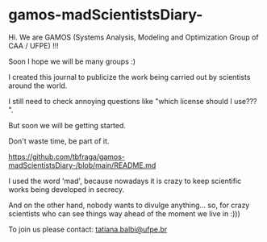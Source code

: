 # gamos-madScientistsDiary-

Hi. We are GAMOS (Systems Analysis, Modeling and Optimization Group of CAA / UFPE) !!!

Soon I hope we will be many groups :)

I created this journal to publicize the work being carried out by scientists around the world.

I still need to check annoying questions like "which license should I use??? ".

But soon we will be getting started.

Don't waste time, be part of it. 

https://github.com/tbfraga/gamos-madScientistsDiary-/blob/main/README.md

I used the word 'mad', because nowadays it is crazy to keep scientific works being developed in secrecy.

And on the other hand, nobody wants to divulge anything... so, for crazy scientists who can see things way ahead of the moment we live in :))) 

To join us please contact: tatiana.balbi@ufpe.br
